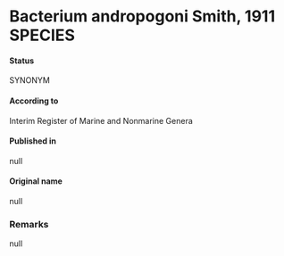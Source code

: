 # Bacterium andropogoni Smith, 1911 SPECIES

#### Status
SYNONYM

#### According to
Interim Register of Marine and Nonmarine Genera

#### Published in
null

#### Original name
null

### Remarks
null